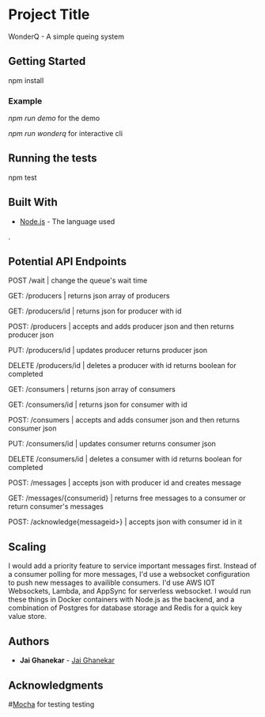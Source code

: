 # Project Title

WonderQ - A simple queing system

## Getting Started

npm install 


### Example
*npm run demo* for the demo

*npm run wonderq* for interactive cli


## Running the tests

npm test



## Built With

* [Node.js](https://nodejs.org/en/) - The language used

.

## Potential API Endpoints


POST /wait | change the queue's wait time  


GET: /producers |  returns json array of producers

GET: /producers/id | returns json for producer with id

POST: /producers | accepts and adds producer json and then returns producer json

PUT: /producers/id  | updates producer returns producer json

DELETE /producers/id |  deletes a producer with id returns boolean for completed 


GET: /consumers | returns json array of consumers 

GET: /consumers/id | returns json for consumer with id

POST: /consumers | accepts and adds consumer json and then returns consumer json

PUT: /consumers/id | updates consumer returns consumer json

DELETE /consumers/id | deletes a consumer with id returns boolean for completed 


POST: /messages | accepts json with producer id and creates message

GET: /messages/{consumerid} | returns free messages to a consumer or return 
consumer's messages

POST: /acknowledge{messageid>} | accepts json with consumer id in it


## Scaling

I would add a priority feature to service important messages first. Instead of a consumer polling for more messages, I'd use a websocket configuration to push new messages to availible consumers. I'd use  AWS IOT Websockets, Lambda, and AppSync for serverless websocket. I would run these things in Docker containers with Node.js as the backend, and a combination of Postgres for database storage and Redis for a quick key value store. 


## Authors

* **Jai Ghanekar**  - [Jai Ghanekar](https://github.com/JaiGhanekar)



## Acknowledgments
#[Mocha](https://mochajs.org/) for testing testing 
